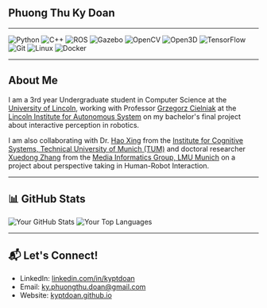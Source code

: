 ## Phuong Thu Ky Doan
---

![Python](https://img.shields.io/badge/-Python-3776AB?logo=python&logoColor=white)
![C++](https://img.shields.io/badge/-C++-00599C?logo=c%2B%2B&logoColor=white)
![ROS](https://img.shields.io/badge/-ROS-22314E?logo=ros&logoColor=white)
![Gazebo](https://img.shields.io/badge/-Gazebo-0097A9?logo=gazebo&logoColor=white)
![OpenCV](https://img.shields.io/badge/-OpenCV-5C3EE8?logo=opencv&logoColor=white)
![Open3D](https://img.shields.io/badge/-Open3D-3EA7A1?logo=Open3D&logoColor=white)
![TensorFlow](https://img.shields.io/badge/-TensorFlow-FF6F00?logo=tensorflow&logoColor=white)
![Git](https://img.shields.io/badge/-Git-F05032?logo=git&logoColor=white)
![Linux](https://img.shields.io/badge/-Linux-FCC624?logo=linux&logoColor=black)
![Docker](https://img.shields.io/badge/-Docker-2496ED?logo=docker&logoColor=white)

---

## About Me
I am a 3rd year Undergraduate student in Computer Science at the [University of Lincoln](https://lincoln.ac.uk), working with Professor [Grzegorz Cielniak](https://staff.lincoln.ac.uk/e69a17de-0ef1-4771-8004-646967ea1ac9) at the [Lincoln Institute for Autonomous System](https://lcas.lincoln.ac.uk) on my bachelor's final project about interactive perception in robotics.

I am also collaborating with Dr. [Hao Xing](https://www.ce.cit.tum.de/air/people/hao-xing-m-sc/) from the [Institute for Cognitive Systems, Technical University of Munich (TUM)](https://www.ce.cit.tum.de/ics/home/) and doctoral researcher [Xuedong Zhang](https://www.medien.ifi.lmu.de/team/xuedong.zhang/) from the [Media Informatics Group, LMU Munich](https://www.medien.ifi.lmu.de/) on a project about perspective taking in Human-Robot Interaction.

---

## 📊 GitHub Stats
![Your GitHub Stats](https://github-readme-stats.vercel.app/api?username=kyptdoan&show_icons=true&theme=radical)
![Your Top Languages](https://github-readme-stats.vercel.app/api/top-langs/?username=kyptdoan&layout=compact&theme=radical)

---

## 📬 Let's Connect!
- LinkedIn: [linkedin.com/in/kyptdoan](https://linkedin.com/in/kyptdoan)
- Email: ky.phuongthu.doan@gmail.com
- Website: [kyptdoan.github.io](https://kyptdoan.github.io)


